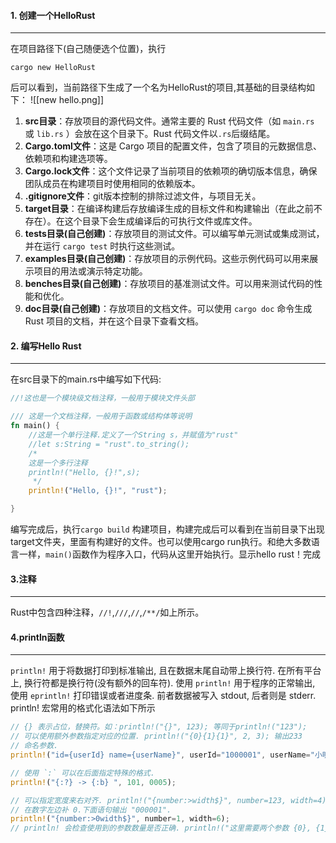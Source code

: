 #### 1. 创建一个HelloRust
---
在项目路径下(自己随便选个位置)，执行
```
cargo new HelloRust
```
后可以看到，当前路径下生成了一个名为HelloRust的项目,其基础的目录结构如下：
![[new hello.png]]
1. **src目录**：存放项目的源代码文件。通常主要的 Rust 代码文件（如 `main.rs` 或 `lib.rs` ）会放在这个目录下。Rust 代码文件以`.rs`后缀结尾。
2. **Cargo.toml文件**：这是 Cargo 项目的配置文件，包含了项目的元数据信息、依赖项和构建选项等。 
3. **Cargo.lock文件**：这个文件记录了当前项目的依赖项的确切版本信息，确保团队成员在构建项目时使用相同的依赖版本。 
4.  **.gitignore文件**：git版本控制的排除过滤文件，与项目无关。
5. **target目录**：在编译构建后存放编译生成的目标文件和构建输出（在此之前不存在）。在这个目录下会生成编译后的可执行文件或库文件。
6. **tests目录(自己创建)**：存放项目的测试文件。可以编写单元测试或集成测试，并在运行 `cargo test` 时执行这些测试。 
7. **examples目录(自己创建)**：存放项目的示例代码。这些示例代码可以用来展示项目的用法或演示特定功能。
8. **benches目录(自己创建)**：存放项目的基准测试文件。可以用来测试代码的性能和优化。 
9. **doc目录(自己创建)**：存放项目的文档文件。可以使用 `cargo doc` 命令生成 Rust 项目的文档，并在这个目录下查看文档。

#### 2. 编写Hello Rust
---
在src目录下的main.rs中编写如下代码:
```Rust
//!这也是一个模块级文档注释，一般用于模块文件头部

/// 这是一个文档注释，一般用于函数或结构体等说明
fn main() {
    //这是一个单行注释.定义了一个String s，并赋值为"rust"
    //let s:String = "rust".to_string();
    /*
    这是一个多行注释
    println!("Hello, {}!",s);
     */
    println!("Hello, {}!", "rust");

}
```

编写完成后，执行`cargo build` 构建项目，构建完成后可以看到在当前目录下出现target文件夹，里面有构建好的文件。也可以使用cargo run执行。和绝大多数语言一样，`main()`函数作为程序入口，代码从这里开始执行。显示hello rust！完成

#### 3.注释
---
Rust中包含四种注释，`//!`,`///`,`//`,`/**/`如上所示。

#### 4.println函数
---
`println!` 用于将数据打印到标准输出, 且在数据末尾自动带上换行符. 在所有平台上, 换行符都是换行符(没有额外的回车符).
使用 `println!` 用于程序的正常输出, 使用 `eprintln!` 打印错误或者进度条. 前者数据被写入 stdout, 后者则是 stderr. println! 宏常用的格式化语法如下所示
```Rust
// {} 表示占位，替换符。如：println!("{}", 123); 等同于println!("123");
// 可以使用额外参数指定对应的位置. println!("{0}{1}{1}", 2, 3); 输出233
// 命名参数.
println!("id={userId} name={userName}", userId="1000001", userName="小明");

// 使用 `:` 可以在后面指定特殊的格式.
println!("{:?} -> {:b} ", 101, 0005);

// 可以指定宽度来右对齐. println!("{number:>width$}", number=123, width=4);
// 在数字左边补 0.下面语句输出 "000001".
println!("{number:>0width$}", number=1, width=6);
// println! 会检查使用到的参数数量是否正确. println!("这里需要两个参数 {0}, {1} {0}", "这是一个参数"); // 编译将会报错
```